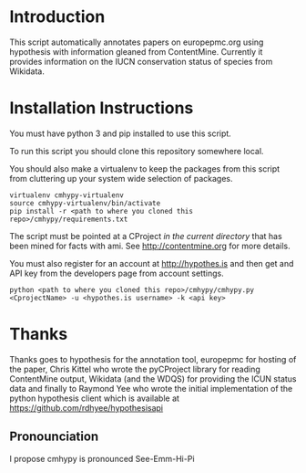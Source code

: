 # Introduction
This script automatically annotates papers on europepmc.org using hypothesis with information gleaned from ContentMine.
Currently it provides information on the IUCN conservation status of species from Wikidata.
 
# Installation Instructions
You must have python 3 and pip installed to use this script.

To run this script you should clone this repository somewhere local.

You should also make a virtualenv to keep the packages from this script from cluttering up your system wide selection of packages.
 
```
virtualenv cmhypy-virtualenv
source cmhypy-virtualenv/bin/activate
pip install -r <path to where you cloned this repo>/cmhypy/requirements.txt
```

The script must be pointed at a CProject *in the current directory* that has been mined for facts with ami. See http://contentmine.org for more
details.

You must also register for an account at http://hypothes.is and then get and API key from the developers page from
account settings.

```
python <path to where you cloned this repo>/cmhypy/cmhypy.py <CprojectName> -u <hypothes.is username> -k <api key> 
```


# Thanks
Thanks goes to hypothesis for the annotation tool, europepmc for hosting of the paper, Chris Kittel who wrote the pyCProject
library for reading ContentMine output, Wikidata (and the WDQS) for providing the ICUN status data and finally to
Raymond Yee who wrote the initial implementation of the python hypothesis client which is available
 at https://github.com/rdhyee/hypothesisapi

## Pronounciation
I propose cmhypy is pronounced See-Emm-Hi-Pi
